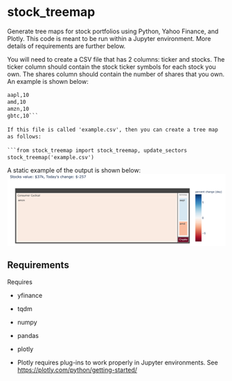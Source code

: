 # stock_treemap
Generate tree maps for stock portfolios using Python, Yahoo Finance, and Plotly. This code
is meant to be run within a Jupyter environment. More details of requirements are further below.

You will need to create a CSV file that has 2 columns: ticker and stocks. The ticker
column should contain the stock ticker symbols for each stock you own. The shares
column should contain the number of shares that you own. An example is shown below:

```ticker,shares
aapl,10
amd,10
amzn,10
gbtc,10```

If this file is called 'example.csv', then you can create a tree map as follows:

```from stock_treemap import stock_treemap, update_sectors
stock_treemap('example.csv')
```

A static example of the output is shown below:
![Example tree map created by stock_treemap()](example.png)

Requirements
---
Requires
* yfinance
* tqdm
* numpy
* pandas
* plotly

* Plotly requires plug-ins to work properly in Jupyter environments.
See https://plotly.com/python/getting-started/

